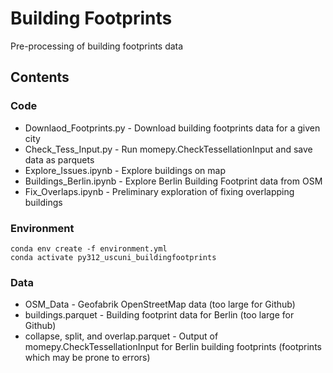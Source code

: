 # Building Footprints

Pre-processing of building footprints data

## Contents

### Code

* Downlaod_Footprints.py - Download building footprints data for a given city
* Check_Tess_Input.py - Run momepy.CheckTessellationInput and save data as parquets
* Explore_Issues.ipynb - Explore buildings on map
* Buildings_Berlin.ipynb - Explore Berlin Building Footprint data from OSM
* Fix_Overlaps.ipynb - Preliminary exploration of fixing overlapping buildings


### Environment

```
conda env create -f environment.yml
conda activate py312_uscuni_buildingfootprints
```

### Data

* OSM_Data - Geofabrik OpenStreetMap data (too large for Github)
* buildings.parquet - Building footprint data for Berlin (too large for Github)
* collapse, split, and overlap.parquet - Output of momepy.CheckTessellationInput for Berlin building footprints (footprints which may be prone to errors)
